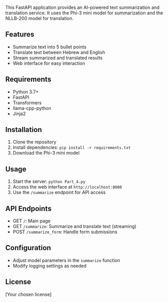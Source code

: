 
This FastAPI application provides an AI-powered text summarization and translation service. It uses the Phi-3 mini model for summarization and the NLLB-200 model for translation.

## Features

- Summarize text into 5 bullet points
- Translate text between Hebrew and English
- Stream summarized and translated results
- Web interface for easy interaction

## Requirements

- Python 3.7+
- FastAPI
- Transformers
- llama-cpp-python
- Jinja2

## Installation

1. Clone the repository
2. Install dependencies: `pip install -r requirements.txt`
3. Download the Phi-3 mini model

## Usage

1. Start the server: `python Part_4.py`
2. Access the web interface at `http://localhost:8000`
3. Use the `/summarize` endpoint for API access

## API Endpoints

- GET `/`: Main page
- GET `/summarize`: Summarize and translate text (streaming)
- POST `/summarize_form`: Handle form submissions

## Configuration

- Adjust model parameters in the `summarize` function
- Modify logging settings as needed

## License

[Your chosen license]

